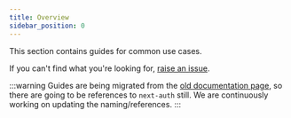 ```yaml
---
title: Overview
sidebar_position: 0
---
```


This section contains guides for common use cases.

If you can't find what you're looking for, [raise an issue](https://github.com/nextauthjs/next-auth/issues/new?assignees=&labels=triage%2Cdocumentation&template=4_documentation.yml).

:::warning
Guides are being migrated from the [old documentation page](https://next-auth.js.org), so there are going to be references to `next-auth` still. We are continuously working on updating the naming/references.
:::